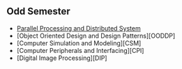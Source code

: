 ## Odd Semester

  - [Parallel Processing and Distributed System][PPDS]
  - [Object Oriented Design and Design Patterns][OODDP]
  - [Computer Simulation and Modeling][CSM]
  - [Computer Peripherals and Interfacing][CPI]
  - [Digital Image Processing][DIP]




<!--Links-->
[PPDS]: https://github.com/HasanTarik-REC/Note-Collections/blob/PartFourOddSemester/Parallel%20Processing%20and%20Distributed%20System/2018-2019/Contents%20of%20Parallel%20Programming.md
     
